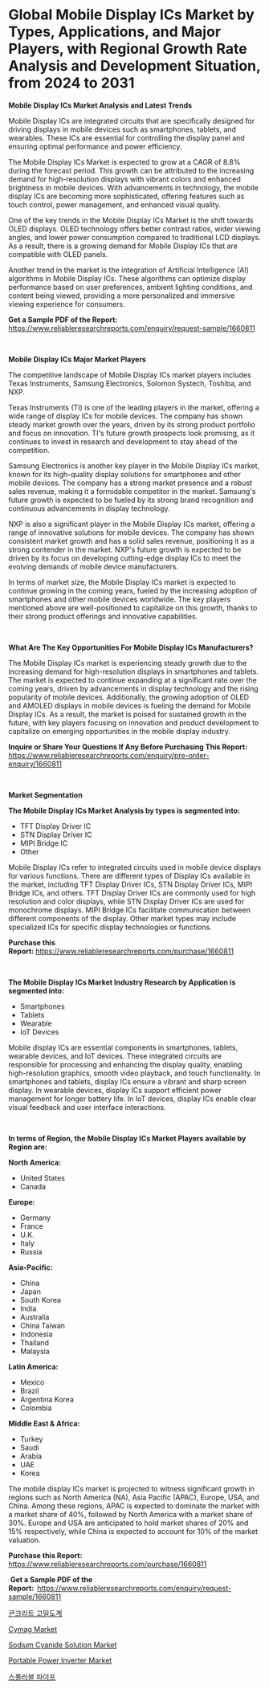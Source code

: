 <p><h1>Global Mobile Display ICs Market by Types, Applications, and Major Players, with Regional Growth Rate Analysis and Development Situation, from 2024 to 2031</h1></p><p><strong>Mobile Display ICs Market Analysis and Latest Trends</strong></p>
<p><p>Mobile Display ICs are integrated circuits that are specifically designed for driving displays in mobile devices such as smartphones, tablets, and wearables. These ICs are essential for controlling the display panel and ensuring optimal performance and power efficiency.</p><p>The Mobile Display ICs Market is expected to grow at a CAGR of 8.8% during the forecast period. This growth can be attributed to the increasing demand for high-resolution displays with vibrant colors and enhanced brightness in mobile devices. With advancements in technology, the mobile display ICs are becoming more sophisticated, offering features such as touch control, power management, and enhanced visual quality.</p><p>One of the key trends in the Mobile Display ICs Market is the shift towards OLED displays. OLED technology offers better contrast ratios, wider viewing angles, and lower power consumption compared to traditional LCD displays. As a result, there is a growing demand for Mobile Display ICs that are compatible with OLED panels.</p><p>Another trend in the market is the integration of Artificial Intelligence (AI) algorithms in Mobile Display ICs. These algorithms can optimize display performance based on user preferences, ambient lighting conditions, and content being viewed, providing a more personalized and immersive viewing experience for consumers.</p></p>
<p><strong>Get a Sample PDF of the Report:&nbsp;</strong> <a href="https://www.reliableresearchreports.com/enquiry/request-sample/1660811">https://www.reliableresearchreports.com/enquiry/request-sample/1660811</a></p>
<p>&nbsp;</p>
<p><strong>Mobile Display ICs Major Market Players</strong></p>
<p><p>The competitive landscape of Mobile Display ICs market players includes Texas Instruments, Samsung Electronics, Solomon Systech, Toshiba, and NXP. </p><p>Texas Instruments (TI) is one of the leading players in the market, offering a wide range of display ICs for mobile devices. The company has shown steady market growth over the years, driven by its strong product portfolio and focus on innovation. TI's future growth prospects look promising, as it continues to invest in research and development to stay ahead of the competition.</p><p>Samsung Electronics is another key player in the Mobile Display ICs market, known for its high-quality display solutions for smartphones and other mobile devices. The company has a strong market presence and a robust sales revenue, making it a formidable competitor in the market. Samsung's future growth is expected to be fueled by its strong brand recognition and continuous advancements in display technology.</p><p>NXP is also a significant player in the Mobile Display ICs market, offering a range of innovative solutions for mobile devices. The company has shown consistent market growth and has a solid sales revenue, positioning it as a strong contender in the market. NXP's future growth is expected to be driven by its focus on developing cutting-edge display ICs to meet the evolving demands of mobile device manufacturers.</p><p>In terms of market size, the Mobile Display ICs market is expected to continue growing in the coming years, fueled by the increasing adoption of smartphones and other mobile devices worldwide. The key players mentioned above are well-positioned to capitalize on this growth, thanks to their strong product offerings and innovative capabilities.</p></p>
<p>&nbsp;</p>
<p><strong>What Are The Key Opportunities For Mobile Display ICs Manufacturers?</strong></p>
<p><p>The Mobile Display ICs market is experiencing steady growth due to the increasing demand for high-resolution displays in smartphones and tablets. The market is expected to continue expanding at a significant rate over the coming years, driven by advancements in display technology and the rising popularity of mobile devices. Additionally, the growing adoption of OLED and AMOLED displays in mobile devices is fueling the demand for Mobile Display ICs. As a result, the market is poised for sustained growth in the future, with key players focusing on innovation and product development to capitalize on emerging opportunities in the mobile display industry.</p></p>
<p><strong>Inquire or Share Your Questions If Any Before Purchasing This Report:</strong> <a href="https://www.reliableresearchreports.com/enquiry/pre-order-enquiry/1660811">https://www.reliableresearchreports.com/enquiry/pre-order-enquiry/1660811</a></p>
<p>&nbsp;</p>
<p><strong>Market Segmentation</strong></p>
<p><strong>The Mobile Display ICs Market Analysis by types is segmented into:</strong></p>
<p><ul><li>TFT Display Driver IC</li><li>STN Display Driver IC</li><li>MIPI Bridge IC</li><li>Other</li></ul></p>
<p><p>Mobile Display ICs refer to integrated circuits used in mobile device displays for various functions. There are different types of Display ICs available in the market, including TFT Display Driver ICs, STN Display Driver ICs, MIPI Bridge ICs, and others. TFT Display Driver ICs are commonly used for high resolution and color displays, while STN Display Driver ICs are used for monochrome displays. MIPI Bridge ICs facilitate communication between different components of the display. Other market types may include specialized ICs for specific display technologies or functions.</p></p>
<p><strong>Purchase this Report:&nbsp;</strong><a href="https://www.reliableresearchreports.com/purchase/1660811">https://www.reliableresearchreports.com/purchase/1660811</a></p>
<p>&nbsp;</p>
<p><strong>The Mobile Display ICs Market Industry Research by Application is segmented into:</strong></p>
<p><ul><li>Smartphones</li><li>Tablets</li><li>Wearable</li><li>IoT Devices</li></ul></p>
<p><p>Mobile display ICs are essential components in smartphones, tablets, wearable devices, and IoT devices. These integrated circuits are responsible for processing and enhancing the display quality, enabling high-resolution graphics, smooth video playback, and touch functionality. In smartphones and tablets, display ICs ensure a vibrant and sharp screen display. In wearable devices, display ICs support efficient power management for longer battery life. In IoT devices, display ICs enable clear visual feedback and user interface interactions.</p></p>
<p>&nbsp;</p>
<p><strong>In terms of Region, the Mobile Display ICs Market Players available by Region are:</strong></p>
<p>
    <p> <strong> North America: </strong>
        <ul>
            <li>United States</li>
            <li>Canada</li>
        </ul>
        </p> 
    <p> <strong> Europe: </strong>
        <ul>
            <li>Germany</li>
            <li>France</li>
            <li>U.K.</li>
            <li>Italy</li>
            <li>Russia</li>
        </ul>
        </p> 
    <p> <strong> Asia-Pacific: </strong>
        <ul>
            <li>China</li>
            <li>Japan</li>
            <li>South Korea</li>
            <li>India</li>
            <li>Australia</li>
            <li>China Taiwan</li>
            <li>Indonesia</li>
            <li>Thailand</li>
            <li>Malaysia</li>
        </ul>
        </p> 
    <p> <strong> Latin America: </strong>
        <ul>
            <li>Mexico</li>
            <li>Brazil</li>
            <li>Argentina Korea</li>
            <li>Colombia</li>
        </ul>
        </p> 
    <p> <strong> Middle East & Africa: </strong>
        <ul>
            <li>Turkey</li>
            <li>Saudi</li>
            <li>Arabia</li>
            <li>UAE</li>
            <li>Korea</li>
        </ul>
    </p>
    </p>
<p><p>The mobile display ICs market is projected to witness significant growth in regions such as North America (NA), Asia Pacific (APAC), Europe, USA, and China. Among these regions, APAC is expected to dominate the market with a market share of 40%, followed by North America with a market share of 30%. Europe and USA are anticipated to hold market shares of 20% and 15% respectively, while China is expected to account for 10% of the market valuation.</p></p>
<p><strong>Purchase this Report: </strong><a href="https://www.reliableresearchreports.com/purchase/1660811">https://www.reliableresearchreports.com/purchase/1660811</a></p>
<p>&nbsp;<strong>Get a Sample PDF of the Report:&nbsp;&nbsp;</strong><a href="https://www.reliableresearchreports.com/enquiry/request-sample/1660811">https://www.reliableresearchreports.com/enquiry/request-sample/1660811</a></p>
<p><strong></strong></p>
<p><p><a href="https://medium.com/@cdxynbcyiw5198/%EC%BD%98%ED%81%AC%EB%A6%AC%ED%8A%B8-%EC%B4%89%EC%A7%84%EC%A0%9C-%EC%8B%9C%EC%9E%A5-%EB%B6%84%EC%84%9D-%EA%B8%80%EB%A1%9C%EB%B2%8C-%EC%82%B0%EC%97%85-%EC%A0%84%EB%A7%9D-%EB%B0%8F-%EC%98%88%EC%B8%A1-2024%EB%85%84%EB%B6%80%ED%84%B0-2031%EB%85%84%EA%B9%8C%EC%A7%80-3f3884c83113">콘크리트 고밀도계</a></p><p><a href="https://natural-crush-b99.notion.site/Cymag-Market-Share-Market-New-Trends-Analysis-Report-By-Type-By-Application-By-End-use-By-Regio-6ebffa141978451588c660e85c7dcc55">Cymag Market</a></p><p><a href="https://boundless-drawbridge-702.notion.site/Sodium-Cyanide-Solution-Market-with-the-goal-of-estimating-the-market-size-and-future-growth-potenti-74654224b9b8459e9a8288de2cd79257">Sodium Cyanide Solution Market</a></p><p><a href="https://view.publitas.com/reportprime-1/global-portable-power-inverter-market-by-types-applications-and-major-players-with-regional-growth-rate-analysis-and-development-situation-from-2024-to-2031/">Portable Power Inverter Market</a></p><p><a href="https://medium.com/@cdxynbcyiw5198/%EC%8A%A4%ED%92%80%EB%9F%AC%EB%B8%94-%ED%8C%8C%EC%9D%B4%ED%94%84-%EC%8B%9C%EC%9E%A5-%EC%A0%90%EC%9C%A0%EC%9C%A8-%EC%A7%84%ED%99%94-%EB%B0%8F-%EC%8B%9C%EC%9E%A5-%EC%84%B1%EC%9E%A5-%ED%8A%B8%EB%A0%8C%EB%93%9C-2024-2031-57ed0f916c84">스풀러블 파이프</a></p></p>